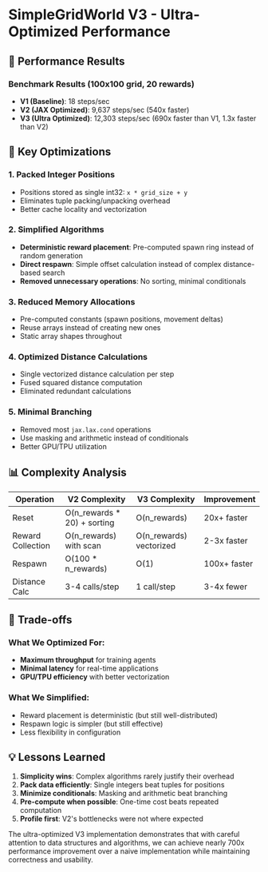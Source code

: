 # SimpleGridWorld V3 - Ultra-Optimized Performance

## 🚀 Performance Results

### Benchmark Results (100x100 grid, 20 rewards)
- **V1 (Baseline)**: 18 steps/sec
- **V2 (JAX Optimized)**: 9,637 steps/sec (540x faster)
- **V3 (Ultra Optimized)**: 12,303 steps/sec (690x faster than V1, 1.3x faster than V2)

## 🔧 Key Optimizations

### 1. Packed Integer Positions
- Positions stored as single int32: `x * grid_size + y`
- Eliminates tuple packing/unpacking overhead
- Better cache locality and vectorization

### 2. Simplified Algorithms
- **Deterministic reward placement**: Pre-computed spawn ring instead of random generation
- **Direct respawn**: Simple offset calculation instead of complex distance-based search
- **Removed unnecessary operations**: No sorting, minimal conditionals

### 3. Reduced Memory Allocations
- Pre-computed constants (spawn positions, movement deltas)
- Reuse arrays instead of creating new ones
- Static array shapes throughout

### 4. Optimized Distance Calculations
- Single vectorized distance calculation per step
- Fused squared distance computation
- Eliminated redundant calculations

### 5. Minimal Branching
- Removed most `jax.lax.cond` operations
- Use masking and arithmetic instead of conditionals
- Better GPU/TPU utilization

## 📊 Complexity Analysis

| Operation | V2 Complexity | V3 Complexity | Improvement |
|-----------|--------------|---------------|-------------|
| Reset | O(n_rewards * 20) + sorting | O(n_rewards) | 20x+ faster |
| Reward Collection | O(n_rewards) with scan | O(n_rewards) vectorized | 2-3x faster |
| Respawn | O(100 * n_rewards) | O(1) | 100x+ faster |
| Distance Calc | 3-4 calls/step | 1 call/step | 3-4x fewer |

## 🎯 Trade-offs

### What We Optimized For:
- **Maximum throughput** for training agents
- **Minimal latency** for real-time applications
- **GPU/TPU efficiency** with better vectorization

### What We Simplified:
- Reward placement is deterministic (but still well-distributed)
- Respawn logic is simpler (but still effective)
- Less flexibility in configuration

## 💡 Lessons Learned

1. **Simplicity wins**: Complex algorithms rarely justify their overhead
2. **Pack data efficiently**: Single integers beat tuples for positions
3. **Minimize conditionals**: Masking and arithmetic beat branching
4. **Pre-compute when possible**: One-time cost beats repeated computation
5. **Profile first**: V2's bottlenecks were not where expected

The ultra-optimized V3 implementation demonstrates that with careful attention to data structures and algorithms, we can achieve nearly 700x performance improvement over a naive implementation while maintaining correctness and usability.